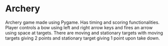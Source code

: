 # Archery

Archery game made using Pygame. Has timing and scoring functionalities. Player controls a bow using left and right arrow keys and fires an arrow using space at targets. There are moving and stationary targets with moving targets giving 2 points and stationary target giving 1 point upon take down. 
